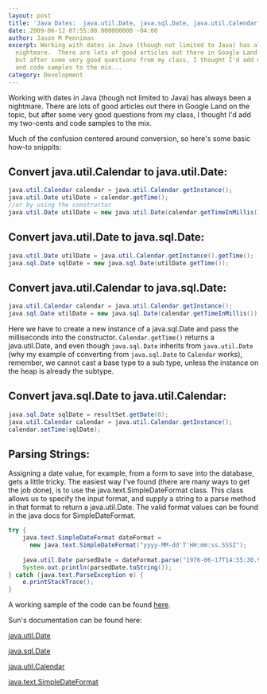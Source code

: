 ```yaml
---
layout: post
title: 'Java Dates:  java.util.Date, java.sql.Date, java.util.Calendar'
date: 2009-06-12 07:55:00.000000000 -04:00
author: Jason M Penniman
excerpt: Working with dates in Java (though not limited to Java) has always been a
  nightmare.  There are lots of good articles out there in Google Land on the topic,
  but after some very good questions from my class, I thought I'd add my two-cents
  and code samples to the mix...
category: Development
---
```

Working with dates in Java (though not limited to Java) has always been a nightmare.  There are lots of good articles out there in Google Land on the topic, but after some very good questions from my class, I thought I'd add my two-cents and code samples to the mix.

Much of the confusion centered around conversion, so here's some basic how-to snippits:

## Convert java.util.Calendar to java.util.Date:

``` java
java.util.Calendar calendar = java.util.Calendar.getInstance();
java.util.Date utilDate = calendar.getTime();
//or by using the constructor
java.util.Date utilDate = new java.util.Date(calendar.getTimeInMillis());
```

## Convert java.util.Date to java.sql.Date:

``` java
java.util.Date utilDate = java.util.Calendar.getInstance().getTime();
java.sql.Date sqlDate = new java.sql.Date(utilDate.getTime());
```

## Convert java.util.Calendar to java.sql.Date:

``` java
java.util.Calendar calendar = java.util.Calendar.getInstance();
java.sql.Date utilDate = new java.sql.Date(calendar.getTimeInMillis());
```

Here we have to create a new instance of a java.sql.Date and pass the milliseconds into the constructor.  `Calendar.getTime()` returns a java.util.Date, and even though `java.sql.Date` inherits from `java.util.Date` (why my example of converting from `java.sql.Date` to `Calendar` works), remember, we cannot cast a base type to a sub type, unless the instance on the heap is already the subtype.

## Convert java.sql.Date to java.util.Calendar:

``` java
java.sql.Date sqlDate = resultSet.getDate(0);
java.util.Calendar calendar = java.util.Calendar.getInstance();
calendar.setTime(sqlDate);
```

## Parsing Strings:

Assigning a date value, for example, from a form to save into the database, gets a little tricky.  The easiest way I've found (there are many ways to get the job done), is to use the java.text.SimpleDateFormat class.  This class allows us to specify the input format, and supply a string to a parse method in that format to return a java.util.Date.  The valid format values can be found in the java docs for SimpleDateFormat.

``` java
try {
    java.text.SimpleDateFormat dateFormat =
      new java.text.SimpleDateFormat("yyyy-MM-dd'T'HH:mm:ss.SSSZ");
    
    java.util.Date parsedDate = dateFormat.parse("1976-06-17T14:55:30.987-0500");
    System.out.println(parsedDate.toString());
} catch (java.text.ParseException e) {
    e.printStackTrace();
}
```

A working sample of the code can be found <a href="http://sites.google.com/site/enterprisedeveloperproject/code/JavaDatesExample.zip?attredirects=0">here</a>.

Sun's documentation can be found here:

<a href="http://java.sun.com/j2se/1.5.0/docs/api/java/util/Date.html">java.util.Date</a>

<a href="http://java.sun.com/j2se/1.5.0/docs/api/java/sql/Date.html">java.sql.Date</a>

<a href="http://java.sun.com/j2se/1.5.0/docs/api/java/util/Calendar.html">java.util.Calendar</a>

<a href="http://java.sun.com/j2se/1.5.0/docs/api/java/text/SimpleDateFormat.html">java.text.SimpleDateFormat</a>
